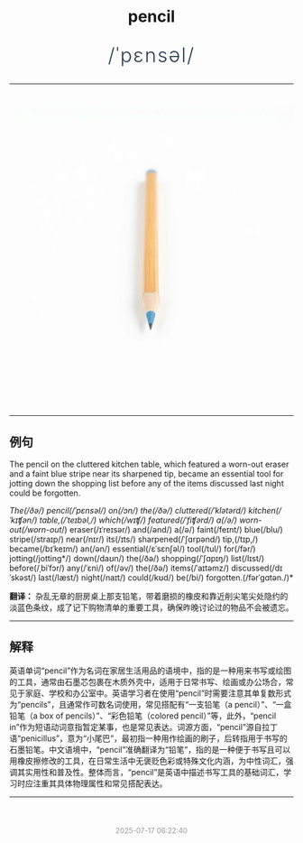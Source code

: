 <div align="center">

# pencil

<div style="margin: 30px 0;">
<h1 style="font-size: 2.5em; font-weight: 300; letter-spacing: 2px; margin: 0; color: #2c3e50;">
/ˈpɛnsəl/
</h1>
</div>

</div>

---

<div align="center" style="margin: 40px 0;">

![pencil](images/pencil.png)

</div>

---

## 例句

The pencil on the cluttered kitchen table, which featured a worn-out eraser and a faint blue stripe near its sharpened tip, became an essential tool for jotting down the shopping list before any of the items discussed last night could be forgotten.

*The(/ðə/) pencil(/ˈpɛnsəl/) on(/ɔn/) the(/ðə/) cluttered(/ˈklətərd/) kitchen(/ˈkɪʧən/) table,(/ˈteɪbəl,/) which(/wɪʧ/) featured(/ˈfiʧərd/) a(/ə/) worn-out(/worn-out*/) eraser(/ɪˈreɪsər/) and(/ənd/) a(/ə/) faint(/feɪnt/) blue(/blu/) stripe(/straɪp/) near(/nɪr/) its(/ɪts/) sharpened(/ˈʃɑrpənd/) tip,(/tɪp,/) became(/bɪˈkeɪm/) an(/ən/) essential(/ɛˈsɛnʃəl/) tool(/tul/) for(/fər/) jotting(/jotting*/) down(/daʊn/) the(/ðə/) shopping(/ˈʃɑpɪŋ/) list(/lɪst/) before(/ˌbiˈfɔr/) any(/ˈɛni/) of(/əv/) the(/ðə/) items(/ˈaɪtəmz/) discussed(/dɪˈskəst/) last(/læst/) night(/naɪt/) could(/kʊd/) be(/bi/) forgotten.(/fərˈgɑtən./)*

**翻译：** 杂乱无章的厨房桌上那支铅笔，带着磨损的橡皮和靠近削尖笔尖处隐约的淡蓝色条纹，成了记下购物清单的重要工具，确保昨晚讨论过的物品不会被遗忘。

---

## 解释

英语单词“pencil”作为名词在家居生活用品的语境中，指的是一种用来书写或绘图的工具，通常由石墨芯包裹在木质外壳中，适用于日常书写、绘画或办公场合，常见于家庭、学校和办公室中。英语学习者在使用“pencil”时需要注意其单复数形式为“pencils”，且通常作可数名词使用，常见搭配有“一支铅笔（a pencil）”、“一盒铅笔（a box of pencils）”、“彩色铅笔（colored pencil）”等，此外，“pencil in”作为短语动词意指暂定某事，也是常见表达。词源方面，“pencil”源自拉丁语“penicillus”，意为“小尾巴”，最初指一种用作绘画的刷子，后转指用于书写的石墨铅笔。中文语境中，“pencil”准确翻译为“铅笔”，指的是一种便于书写且可以用橡皮擦修改的工具，在日常生活中无褒贬色彩或特殊文化内涵，为中性词汇，强调其实用性和普及性。整体而言，“pencil”是英语中描述书写工具的基础词汇，学习时应注重其具体物理属性和常见搭配表达。


---

<div align="center" style="margin-top: 50px;">
<small style="color: #999; font-size: 0.9em;">2025-07-17 06:22:40</small>
</div>
